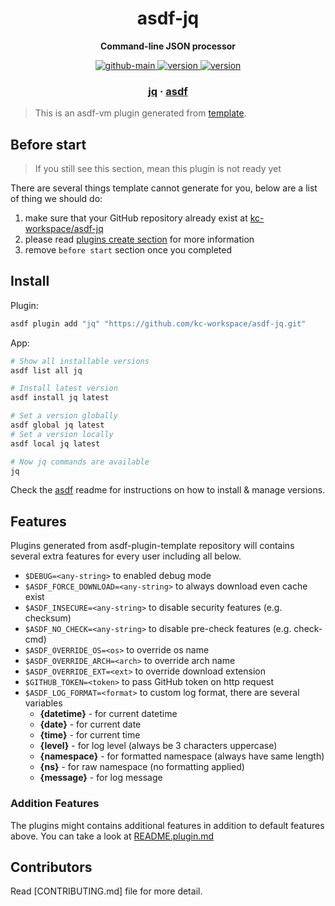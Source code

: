 <h1 align="center">
  asdf-jq
</h1>

<!-- Description section -->
<p align="center">
  <strong>Command-line JSON processor</strong>
</p>

<!-- Badges section -->
<p align="center">
  <a href="https://github.com/kc-workspace/asdf-jq/actions/workflows/main.yml">
    <img
      alt="github-main"
      src="https://img.shields.io/github/actions/workflow/status/kc-workspace/asdf-jq/main.yml?style=flat-square&logo=github">
  </a>
  <a href="https://github.com/kc-workspace/asdf-jq/releases">
    <img
      alt="version"
      src="https://img.shields.io/github/v/release/kc-workspace/asdf-jq?style=flat-square&logo=github">
  </a>
  <a href="https://github.com/kc-workspace/asdf-jq/commits/main">
    <img
      alt="version"
      src="https://img.shields.io/github/last-commit/kc-workspace/asdf-jq/main?style=flat-square&logo=github">
  </a>
</p>

<!-- Links section -->
<h3 align="center">
  <a href="https://jqlang.github.io/jq/">jq</a>
  <span> · </span>
  <a href="https://asdf-vm.com">asdf</a>
</h3>

> This is an asdf-vm plugin generated from [template][template-gh].

## Before start

> If you still see this section, mean this plugin is not ready yet

There are several things template cannot generate for you,
below are a list of thing we should do:

1. make sure that your GitHub repository already exist at [kc-workspace/asdf-jq][plugin-gh]
2. please read [plugins create section][asdf-create-plugin] for more information
3. remove `before start` section once you completed

## Install

Plugin:

```sh
asdf plugin add "jq" "https://github.com/kc-workspace/asdf-jq.git"
```

App:

```sh
# Show all installable versions
asdf list all jq

# Install latest version
asdf install jq latest

# Set a version globally
asdf global jq latest
# Set a version locally
asdf local jq latest

# Now jq commands are available
jq
```

Check the [asdf][asdf-link] readme for instructions on
how to install & manage versions.

## Features

Plugins generated from asdf-plugin-template repository will
contains several extra features for every user including all below.

- `$DEBUG=<any-string>` to enabled debug mode
- `$ASDF_FORCE_DOWNLOAD=<any-string>` to always download even cache exist
- `$ASDF_INSECURE=<any-string>` to disable security features (e.g. checksum)
- `$ASDF_NO_CHECK=<any-string>` to disable pre-check features (e.g. check-cmd)
- `$ASDF_OVERRIDE_OS=<os>` to override os name
- `$ASDF_OVERRIDE_ARCH=<arch>` to override arch name
- `$ASDF_OVERRIDE_EXT=<ext>` to override download extension
- `$GITHUB_TOKEN=<token>` to pass GitHub token on http request
- `$ASDF_LOG_FORMAT=<format>` to custom log format, there are several variables
  - **{datetime}** - for current datetime
  - **{date}** - for current date
  - **{time}** - for current time
  - **{level}** - for log level (always be 3 characters uppercase)
  - **{namespace}** - for formatted namespace (always have same length)
  - **{ns}** - for raw namespace (no formatting applied)
  - **{message}** - for log message

### Addition Features

The plugins might contains additional features
in addition to default features above.
You can take a look at [README.plugin.md][app-readme]

## Contributors

Read [CONTRIBUTING.md] file for more detail.

<!-- LINKS SECTION -->

[app-readme]: ./README.plugin.md
[plugin-gh]: https://github.com/kc-workspace/asdf-jq
[template-gh]: https://github.com/kc-workspace/asdf-plugin-template
[asdf-link]: https://github.com/asdf-vm/asdf
[asdf-create-plugin]: https://asdf-vm.com/plugins/create.html
